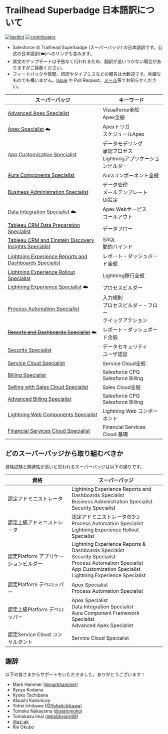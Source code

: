 # Trailhead Superbadge 日本語訳について
[![textlint](https://github.com/shunkosa/trailhead-superbadge-jp/actions/workflows/textlint.yml/badge.svg)](https://github.com/shunkosa/trailhead-superbadge-jp/actions/workflows/textlint.yml) [![contributers](https://img.shields.io/badge/contributers-9-orange)](#謝辞)

* Salesforce の Trailhead Superbadge (スーパーバッジ) の日本語訳です。公式の日本語訳(☁️)へのリンクも含みます。
* 原文のアップデートは予告なく行われるため、翻訳が追いつかない場合がありますがご容赦ください。
* フィードバックや質問、誤訳やタイプミスなどの報告は大歓迎です。些細なものでも構いません。[Issue](https://github.com/shunkosa/trailhead-superbadge-jp/issues/new) や Pull Request、[メール](mailto:shun.kosaka.102@gmail.com)等でお知らせください。


| スーパーバッジ | キーワード |
|-|-|
| [Advanced Apex Specialist](src/advanced-apex-specialist/advanced-apex-specialist.md)  | Visualforce全般<br>Apex全般|
| [Apex Specialist](https://developer.salesforce.com/jpblogs/2018/05/apex_specialist_superbadge/) ☁️ | Apexトリガ<br>スケジュールApex|
| [App Customization Specialist](src/app-customization-specialist/app-customization-specialist.md) | データモデリング<br>承認プロセス<br>Lightningアプリケーションビルダー|
| [Aura Components Specialist](src/aura-components-specialist/aura-components-specialist.md) | Auraコンポーネント全般 |
| [Business Administration Specialist](src/business-administration-specialist/business-administration-specialist.md) | データ管理<br>メールテンプレート<br>UI設定|
| [Data Integration Specialist](https://developer.salesforce.com/jpblogs/2018/06/data_integration_superbadge/) ☁️ | Apex Webサービス<br>コールアウト|
| [Tableau CRM Data Preparation Specialist](src/analytics-integration-specialist/analytics-integration-specialist.md) | データフロー|
| [Tableau CRM and Einstein Discovery Insights Specialist](src/analytics-insights-specialist/analytics-insights-specialist.md)| SAQL<br>動的バインド|
| [Lightning Experience Reports and Dashboards Specialist](src/lex-reports-dashboards-specialist/lex-reports-dashboards-specialist.md) | レポート・ダッシュボード全般|
| [Lightning Experience Rollout Specialist](src/lex-rollout-specialist/lex-rollout-specialist.md) | Lightning移行全般|
| [Lightning Experience Specialist](https://developer.salesforce.com/jpblogs/2018/10/lex_specialist_superbadge/) ☁️ | プロセスビルダー|
| [Process Automation Specialist](src/process-automation-specialist/process-automation-specialist.md) | 入力規則<br>プロセスビルダー・フロー<br>クイックアクション|
| ~~[Reports and Dashboards Specialist](https://developer.salesforce.com/jpblogs/2018/04/reports_and_dashboards_superbadge/)~~ ☁️ | レポート・ダッシュボード全般|
| [Security Specialist](src/security-specialist/security-specialist.md) | データセキュリティ<br>ユーザ認証|
| [Service Cloud Specialist](src/service-cloud-admin-specialist/service-cloud-admin-specialist.md) | Service Cloud全般|
| [Billing Specialist](src/billing-specialist/billing-specialist.md)| Salesforce CPQ<br>Salesforce Billing|
| [Selling with Sales Cloud Specialist](src/sales-cloud-specialist/sales-cloud-specialist.md)| Sales Cloud全般|
| [Advanced Billing Specialist](src/advanced-billing-specialist/advanced-billing-specialist.md)|Salesforce CPQ<br>Salesforce Billing|
| [Lightning Web Components Specialist](src/lwc-specialist/lwc-specialist.md)|Lightning Web コンポーネント|
| [Financial Services Cloud Specialist](src/fsc-specialist/fsc-specialist.md)|Financial Services Cloud 基礎|

## どのスーパーバッジから取り組むべきか
資格試験と関連性が高いと思われるスーパーバッジは以下の通りです。

|資格|スーパーバッジ|
|-|-|
|認定アドミニストレータ|Lightning Experience Reports and Dashboards Specialist<br>Business Administration Specialist<br>Security Specialist|
|認定上級アドミニストレータ|認定アドミニストレータの3つ<br>Process Automation Specialist<br>Lightning Experience Rollout Specialist|
|認定Platform アプリケーションビルダー|Lightning Experience Reports & Dashboards Specialist<br>Security Specialist<br>Process Automation Specialist<br>App Customization Specialist<br>Lightning Experience Specialist|
|認定Platform デベロッパー|Apex Specialist<br>Process Automation Specialist |
|認定上級Platform デベロッパー|Apex Specialist<br>Data Integration Specialist<br>Aura Component Framework Specialist<br>Advanced Apex Specialist|
|認定Service Cloud コンサルタント|Service Cloud Specialist|

## 謝辞
以下の皆さまからサポートをいただきました。ありがとうございます！
* Mark Hammer ([@markhammer](https://github.com/markhammer))
* Ryoya Kodama
* Kyoko Tachibana
* Atsushi Kamimura
* Yohei Ichikawa ([@YoheiIchikawa](https://github.com/YoheiIchikawa))
* Tomoko Nakayama ([@atatomoko](https://github.com/atatomoko))
* Tomokazu Imai ([@bobbyjam99](https://github.com/bobbyjam99))
* [@az-ak](https://github.com/az-ak)
* Rie Okubo